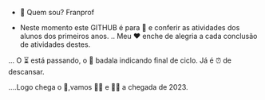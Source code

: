 -  👋 Quem sou? Franprof 


-  Neste momento este GITHUB é para 👀 e conferir as atividades dos alunos dos primeiros anos.
.. Meu ❤️ enche de alegria a cada conclusão de atividades destes.

... O ⏳ está passando, o 🔔 badala indicando final de ciclo.  Já é ⏰ de descansar.

....Logo chega o 🎄,vamos 🎊🎉 e 🍾🥂 a chegada de 2023.


